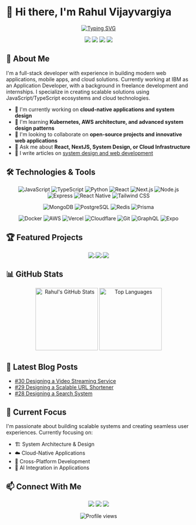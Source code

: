 # 👋 Hi there, I'm Rahul Vijayvargiya

<div align="center">
  <a href="https://git.io/typing-svg"><img src="https://readme-typing-svg.demolab.com?font=Fira+Code&pause=1000&width=435&lines=Full+Stack+Developer;Cloud+%26+Devops+Enthusiast;Builder;Problem+Solver" alt="Typing SVG" /></a>
</div>

<p align="center">
  <a href="https://rahulvijay.site"><img src="https://img.shields.io/badge/Website-rahulvijay.site-blue?style=flat-square&logo=google-chrome"></a>
  <a href="https://linkedin.com/in/rahul-viijay"><img src="https://img.shields.io/badge/-rahul--viijay-blue?style=flat-square&logo=Linkedin&logoColor=white"></a>
  <a href="mailto:rahulviijay@gmail.com"><img src="https://img.shields.io/badge/-rahulviijay@gmail.com-c14438?style=flat-square&logo=Gmail&logoColor=white"></a>
  <a href="https://github.com/rahulvijay5"><img src="https://img.shields.io/github/followers/rahulvijay5?label=follow&style=social"></a>
</p>

## 🚀 About Me

I'm a full-stack developer with experience in building modern web applications, mobile apps, and cloud solutions. Currently working at IBM as an Application Developer, with a background in freelance development and internships. I specialize in creating scalable solutions using JavaScript/TypeScript ecosystems and cloud technologies.

- 🔭 I'm currently working on **cloud-native applications and system design**
- 🌱 I'm learning **Kubernetes, AWS architecture, and advanced system design patterns**
- 👯 I'm looking to collaborate on **open-source projects and innovative web applications**
- 💬 Ask me about **React, NextJS, System Design, or Cloud Infrastructure**
- 📝 I write articles on [system design and web development](https://rahulvijay.site/blog)

## 🛠️ Technologies & Tools

<div align="center">
  
  ![JavaScript](https://img.shields.io/badge/-JavaScript-F7DF1E?style=flat-square&logo=javascript&logoColor=black)
  ![TypeScript](https://img.shields.io/badge/-TypeScript-3178C6?style=flat-square&logo=typescript&logoColor=white)
  ![Python](https://img.shields.io/badge/-Python-3776AB?style=flat-square&logo=Python&logoColor=white)
  ![React](https://img.shields.io/badge/-React-61DAFB?style=flat-square&logo=react&logoColor=black)
  ![Next.js](https://img.shields.io/badge/-Next.js-000000?style=flat-square&logo=next.js&logoColor=white)
  ![Node.js](https://img.shields.io/badge/-Node.js-339933?style=flat-square&logo=Node.js&logoColor=white)
  ![Express](https://img.shields.io/badge/-Express-000000?style=flat-square&logo=express&logoColor=white)
  ![React Native](https://img.shields.io/badge/-React_Native-61DAFB?style=flat-square&logo=react&logoColor=black)
  ![Tailwind CSS](https://img.shields.io/badge/-Tailwind_CSS-38B2AC?style=flat-square&logo=tailwind-css&logoColor=white)
  
  ![MongoDB](https://img.shields.io/badge/-MongoDB-47A248?style=flat-square&logo=mongodb&logoColor=white)
  ![PostgreSQL](https://img.shields.io/badge/-PostgreSQL-336791?style=flat-square&logo=postgresql&logoColor=white)
  ![Redis](https://img.shields.io/badge/-Redis-DC382D?style=flat-square&logo=Redis&logoColor=white)
  ![Prisma](https://img.shields.io/badge/-Prisma-2D3748?style=flat-square&logo=prisma&logoColor=white)

  ![Docker](https://img.shields.io/badge/-Docker-2496ED?style=flat-square&logo=docker&logoColor=white)
  ![AWS](https://img.shields.io/badge/-AWS-232F3E?style=flat-square&logo=amazon-aws&logoColor=white)
  ![Vercel](https://img.shields.io/badge/-Vercel-000000?style=flat-square&logo=vercel&logoColor=white)
  ![Cloudflare](https://img.shields.io/badge/-Cloudflare-F38020?style=flat-square&logo=cloudflare&logoColor=white)
  ![Git](https://img.shields.io/badge/-Git-F05032?style=flat-square&logo=git&logoColor=white)
  ![GraphQL](https://img.shields.io/badge/-GraphQL-E10098?style=flat-square&logo=graphql&logoColor=white)
  ![Expo](https://img.shields.io/badge/-Expo-000020?style=flat-square&logo=expo&logoColor=white)

</div>

## 🏆 Featured Projects

<div align="center">
  <a href="https://github.com/rahulvijay5/store">
    <img align="center" src="https://github-readme-stats.vercel.app/api/pin/?username=rahulvijay5&repo=store&theme=tokyonight" />
  </a>
  <!-- Replace getyourstay with your actual repository name -->
  <a href="https://github.com/rahulvijay5/travelone-web">
    <img align="center" src="https://github-readme-stats.vercel.app/api/pin/?username=rahulvijay5&repo=travelone-web&theme=tokyonight" />
  </a>

  <a href="https://github.com/rahulvijay5/quizer">
    <img align="center" src="https://github-readme-stats.vercel.app/api/pin/?username=rahulvijay5&repo=quizer&theme=tokyonight" />
  </a>
</div>

## 📊 GitHub Stats

<div align="center">
  <img src="https://github-readme-stats.vercel.app/api?username=rahulvijay5&show_icons=true&count_private=true&hide=issues&theme=tokyonight" alt="Rahul's GitHub Stats" height="170" />
  <img src="https://github-readme-stats.vercel.app/api/top-langs/?username=rahulvijay5&layout=compact&theme=tokyonight" alt="Top Languages" height="170" />
</div>

<!-- <div align="center">
  <img src="https://github-readme-streak-stats.herokuapp.com/?user=rahulvijay5&theme=tokyonight" alt="GitHub Streak" />
</div> -->

## 📝 Latest Blog Posts
<!-- BLOG-POST-LIST:START -->
- [#30 Designing a Video Streaming Service](https://rahulvijay.site/blog/designing-a-video-streaming-service)
- [#29 Designing a Scalable URL Shortener](https://rahulvijay.site/blog/designing-a-scalable-url-shortener)
- [#28 Designing a Search System](https://rahulvijay.site/blog/designing-a-search-system)
<!-- BLOG-POST-LIST:END -->

## 🎯 Current Focus

I'm passionate about building scalable systems and creating seamless user experiences. Currently focusing on:

- 🏗️ System Architecture & Design
- ☁️ Cloud-Native Applications
- 📱 Cross-Platform Development
- 🤖 AI Integration in Applications

## 📫 Connect With Me

<p align="center">
  <a href="https://twitter.com/rahulviijay"><img src="https://img.shields.io/badge/-@rahulviijay-1DA1F2?style=for-the-badge&logo=twitter&logoColor=white"/></a>
  <a href="https://linkedin.com/in/rahul-viijay"><img src="https://img.shields.io/badge/-rahul--viijay-0077B5?style=for-the-badge&logo=linkedin&logoColor=white"/></a>
  <a href="https://instagram.com/rahul_vijay___"><img src="https://img.shields.io/badge/-@rahul_vijay___-E4405F?style=for-the-badge&logo=instagram&logoColor=white"/></a>
</p>

<div align="center">
  <img src="https://komarev.com/ghpvc/?username=rahulvijay5&color=blue&style=flat-square&label=Profile+Views" alt="Profile views" />
</div>
